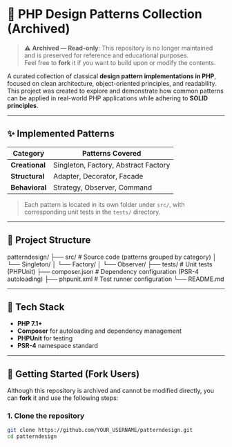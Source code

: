 # 🧠 PHP Design Patterns Collection (Archived)

> ⚠️ **Archived — Read-only**: This repository is no longer maintained and is preserved for reference and educational purposes.  
> Feel free to **fork** it if you want to build upon or modify the contents.

A curated collection of classical **design pattern implementations in PHP**, focused on clean architecture, object-oriented principles, and readability. This project was created to explore and demonstrate how common patterns can be applied in real-world PHP applications while adhering to **SOLID principles**.

---

## ✨ Implemented Patterns

| Category        | Patterns Covered                              |
|----------------|------------------------------------------------|
| **Creational** | Singleton, Factory, Abstract Factory           |
| **Structural** | Adapter, Decorator, Facade                     |
| **Behavioral** | Strategy, Observer, Command                    |

> Each pattern is located in its own folder under `src/`, with corresponding unit tests in the `tests/` directory.

---

## 📁 Project Structure

patterndesign/
├── src/ # Source code (patterns grouped by category)
│ └── Singleton/
│ └── Factory/
│ └── Observer/
├── tests/ # Unit tests (PHPUnit)
├── composer.json # Dependency configuration (PSR-4 autoloading)
├── phpunit.xml # Test runner configuration
└── README.md

---

## 🧰 Tech Stack

- **PHP 7.1+**
- **Composer** for autoloading and dependency management
- **PHPUnit** for testing
- **PSR-4** namespace standard

---

## 🚀 Getting Started (Fork Users)

Although this repository is archived and cannot be modified directly, you can **fork** it and use the following steps:

### 1. Clone the repository

```bash
git clone https://github.com/YOUR_USERNAME/patterndesign.git
cd patterndesign
